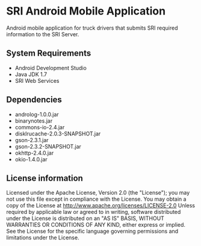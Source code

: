 # SRI Android Mobile Application
Android mobile application for truck drivers that submits SRI required information to the SRI Server.

## System Requirements
- Android Development Studio
- Java JDK 1.7
- SRI Web Services

## Dependencies
- androlog-1.0.0.jar
- binarynotes.jar
- commons-io-2.4.jar
- disklrucache-2.0.3-SNAPSHOT.jar
- gson-2.3.1.jar
- gson-2.3.2-SNAPSHOT.jar
- okhttp-2.4.0.jar
- okio-1.4.0.jar

## License information
Licensed under the Apache License, Version 2.0 (the "License"); you may not use this file except in compliance with the License. You may obtain a copy of the License at http://www.apache.org/licenses/LICENSE-2.0 Unless required by applicable law or agreed to in writing, software distributed under the License is distributed on an "AS IS" BASIS, WITHOUT WARRANTIES OR CONDITIONS OF ANY KIND, either express or implied. See the License for the specific language governing permissions and limitations under the License.

